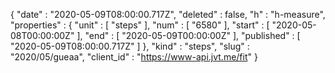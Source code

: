 {
  "date" : "2020-05-09T08:00:00.717Z",
  "deleted" : false,
  "h" : "h-measure",
  "properties" : {
    "unit" : [ "steps" ],
    "num" : [ "6580" ],
    "start" : [ "2020-05-08T00:00:00Z" ],
    "end" : [ "2020-05-09T00:00:00Z" ],
    "published" : [ "2020-05-09T08:00:00.717Z" ]
  },
  "kind" : "steps",
  "slug" : "2020/05/gueaa",
  "client_id" : "https://www-api.jvt.me/fit"
}
